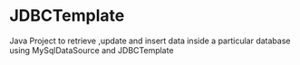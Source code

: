 # JDBCTemplate
Java Project to retrieve ,update and insert data inside a particular database using MySqlDataSource and JDBCTemplate 
